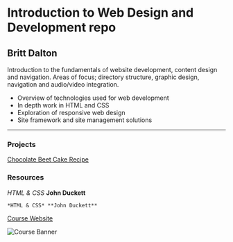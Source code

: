 # Introduction to Web Design and Development repo
## Britt Dalton
Introduction to the fundamentals of website development, content design and navigation. Areas of focus; directory structure, graphic design, navigation and audio/video integration.


- Overview of technologies used for web development
- In depth work in HTML and CSS
- Exploration of responsive web design
- Site framework and site management solutions
***

### Projects

[Chocolate Beet Cake Recipe](https://brittdalton.github.io/web-dev-hw/Assignment_03/)

### Resources
*HTML & CSS* **John Duckett**

`*HTML & CSS* **John Duckett**`

[Course Website](https://media-ed-online.github.io/intro-web-dev/)

![Course Banner](http://bit.ly/2DIVG46)
